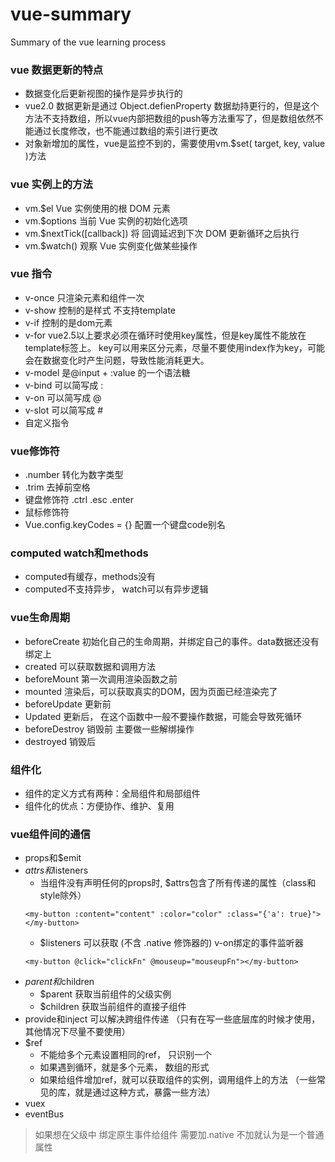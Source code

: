 # vue-summary
Summary of the vue learning process

### vue 数据更新的特点
- 数据变化后更新视图的操作是异步执行的
- vue2.0 数据更新是通过 Object.defienProperty 数据劫持更行的，但是这个方法不支持数组，所以vue内部把数组的push等方法重写了，但是数组依然不能通过长度修改，也不能通过数组的索引进行更改
- 对象新增加的属性，vue是监控不到的，需要使用vm.$set( target, key, value )方法

### vue 实例上的方法
- vm.$el  Vue 实例使用的根 DOM 元素
- vm.$options 当前 Vue 实例的初始化选项
- vm.$nextTick([callback]) 将 回调延迟到下次 DOM 更新循环之后执行
- vm.$watch() 观察 Vue 实例变化做某些操作

### vue 指令
- v-once 只渲染元素和组件一次
- v-show 控制的是样式 不支持template
- v-if 控制的是dom元素
- v-for vue2.5以上要求必须在循环时使用key属性，但是key属性不能放在template标签上。 key可以用来区分元素，尽量不要使用index作为key，可能会在数据变化时产生问题，导致性能消耗更大。
- v-model 是@input + :value 的一个语法糖
- v-bind 可以简写成 :
- v-on 可以简写成 @
- v-slot 可以简写成 #
- 自定义指令

### vue修饰符
- .number 转化为数字类型
- .trim  去掉前空格
- 键盘修饰符 .ctrl .esc .enter 
- 鼠标修饰符
- Vue.config.keyCodes = {} 配置一个键盘code别名

### computed watch和methods
- computed有缓存，methods没有
- computed不支持异步， watch可以有异步逻辑

### vue生命周期
- beforeCreate 初始化自己的生命周期，并绑定自己的事件。data数据还没有绑定上
- created 可以获取数据和调用方法
- beforeMount 第一次调用渲染函数之前
- mounted  渲染后，可以获取真实的DOM，因为页面已经渲染完了
- beforeUpdate 更新前
- Updated  更新后， 在这个函数中一般不要操作数据，可能会导致死循环
- beforeDestroy 销毁前 主要做一些解绑操作
- destroyed 销毁后

### 组件化
- 组件的定义方式有两种：全局组件和局部组件
- 组件化的优点：方便协作、维护、复用

### vue组件间的通信
- props和$emit
- $attrs和$listeners 
  - 当组件没有声明任何的props时, $attrs包含了所有传递的属性（class和style除外）
  ```
  <my-button :content="content" :color="color" :class="{'a': true}"></my-button>
  ```
  - $listeners 可以获取 (不含 .native 修饰器的) v-on绑定的事件监听器
  ```
  <my-button @click="clickFn" @mouseup="mouseupFn"></my-button>
  ```
- $parent和$children
  - $parent 获取当前组件的父级实例
  - $children 获取当前组件的直接子组件
- provide和inject 可以解决跨组件传递 （只有在写一些底层库的时候才使用，其他情况下尽量不要使用）  
- $ref  
  - 不能给多个元素设置相同的ref， 只识别一个
  - 如果遇到循环，就是多个元素， 数组的形式
  - 如果给组件增加ref，就可以获取组件的实例，调用组件上的方法 （一些常见的库，就是通过这种方式，暴露一些方法）
- vuex
- eventBus
> 如果想在父级中 绑定原生事件给组件 需要加.native 不加就认为是一个普通属性
